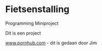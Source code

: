 # Fietsenstalling
Programming Miniproject


Dit is een project


www.pornhub.com - dit is gedaan door Jim
